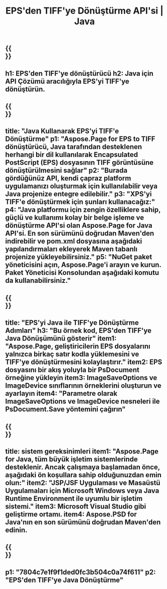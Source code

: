 ﻿---
translation: true
template: /_templates/_conversion-child-java.md
title: EPS'den TIFF'ye Dönüştürme API'si | Java
url: /java/conversion/eps-to-tiff/
description: EPS formatı için TIFF dosyasına örnek Java dönüştürme kodu. Herhangi bir Web veya Masaüstü Java tabanlı uygulamada EPS'yi TIFF'ye dönüştürmek için bu örnek kodu kullanın.
informat: EPS
outformat: TIFF
otherformats: XPS PS
---

{{<section banner>}}
---
h1: EPS'den TIFF'ye dönüştürücü
h2: Java için API Çözümü aracılığıyla EPS'yi TIFF'ye dönüştürün.
---

{{<section overview>}}
---
title: "Java Kullanarak EPS'yi TIFF'e Dönüştürme"
p1: "Aspose.Page for EPS to TIFF dönüştürücü, Java tarafından desteklenen herhangi bir dil kullanılarak Encapsulated PostScript (EPS) dosyasının TIFF görüntüsüne dönüştürülmesini sağlar"
p2: "Burada gördüğünüz API, kendi çapraz platform uygulamanızı oluşturmak için kullanılabilir veya Java projenize entegre edilebilir."
p3: "XPS'yi TIFF'e dönüştürmek için şunları kullanacağız:"
p4: "Java platformu için zengin özelliklere sahip, güçlü ve kullanımı kolay bir belge işleme ve dönüştürme API'si olan Aspose.Page for Java API'si. En son sürümünü doğrudan Maven'den indirebilir ve pom.xml dosyasına aşağıdaki yapılandırmaları ekleyerek Maven tabanlı projenize yükleyebilirsiniz."
p5: "NuGet paket yöneticisini açın, Aspose.Page'i arayın ve kurun. Paket Yöneticisi Konsolundan aşağıdaki komutu da kullanabilirsiniz."
---

{{<section feature1>}}
---
title: "EPS'yi Java ile TIFF'ye Dönüştürme Adımları"
h3: "Bu örnek kod, EPS'den TIFF'ye Java Dönüşümünü gösterir"
item1: "Aspose.Page, geliştiricilerin EPS dosyalarını yalnızca birkaç satır kodla yüklemesini ve TIFF'ye dönüştürmesini kolaylaştırır."
item2: EPS dosyasını bir akış yoluyla bir PsDocument örneğine yükleyin
item3: ImageSaveOptions ve ImageDevice sınıflarının örneklerini oluşturun ve ayarlayın
item4: "Parametre olarak ImageSaveOptions ve ImageDevice nesneleri ile PsDocument.Save yöntemini çağırın"
---

{{<section feature2>}}
---
title: sistem gereksinimleri
item1: "Aspose.Page for Java, tüm büyük işletim sistemlerinde desteklenir. Ancak çalışmaya başlamadan önce, aşağıdaki ön koşullara sahip olduğunuzdan emin olun:"
item2: "JSP/JSF Uygulaması ve Masaüstü Uygulamaları için Microsoft Windows veya Java Runtime Environment ile uyumlu bir işletim sistemi."
item3: Microsoft Visual Studio gibi geliştirme ortamı.
item4: Aspose.PSD for Java'nın en son sürümünü doğrudan Maven'den edinin.
---

{{<section gist>}}
---
p1: "7804c7e1f9f1ded0fc3b504c0a74f611"
p2: "EPS'den TIFF'ye Java Dönüştürme"
---

